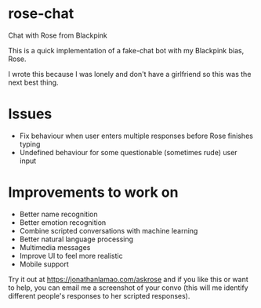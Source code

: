 # rose-chat
 Chat with Rose from Blackpink

This is a quick implementation of a fake-chat bot with my Blackpink bias, Rose.

I wrote this because I was lonely and don't have a girlfriend so this was the next best thing.

# Issues
- Fix behaviour when user enters multiple responses before Rose finishes typing
- Undefined behaviour for some questionable (sometimes rude) user input

# Improvements to work on
- Better name recognition
- Better emotion recognition
- Combine scripted conversations with machine learning
- Better natural language processing
- Multimedia messages
- Improve UI to feel more realistic
- Mobile support

Try it out at https://jonathanlamao.com/askrose and if you like this or want to help, you can email me a screenshot of your convo (this will me identify different people's responses to her scripted responses).
